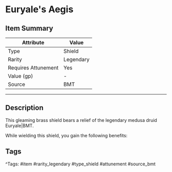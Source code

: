 # Euryale's Aegis

## Item Summary

| Attribute            | Value                        |
|----------------------|------------------------------|
| Type                 | Shield |
| Rarity               | Legendary             |
| Requires Attunement  | Yes                |
| Value (gp)           | -    |
| Source               | BMT |

---

## Description

This gleaming brass shield bears a relief of the legendary medusa druid Euryale|BMT.

While wielding this shield, you gain the following benefits:

## Tags

^Tags: #item #rarity_legendary #type_shield #attunement #source_bmt